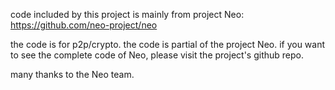﻿code included by this project is mainly from project Neo: https://github.com/neo-project/neo

the code is for p2p/crypto. the code is partial of the project Neo. if you want to see the complete code of Neo, please visit the project's github repo.

many thanks to the Neo team.
